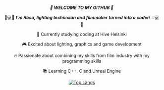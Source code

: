 <div align="center"> 

***:wave: WELCOME TO MY GITHUB :wave:***

:movie_camera::computer::bulb:  ***I'm Rosa, lighting technician and filmmaker turned into a coder!*** :bulb::computer::movie_camera:

:honeybee:    Currently studying coding at Hive Helsinki 

:video_game:    Excited about lighting, graphics and game development

:fire:    Passionate about combining my skills from film industry with my programming skills

:books:    Learning C++, C and Unreal Engine








[![Top Langs](https://github-readme-stats.vercel.app/api/top-langs/?username=rosamakinen&layout=compact&theme=vision-friendly-dark)](https://github.com/username/github-readme-stats)

<div>


<!--
**rosamakinen/rosamakinen** is a ✨ _special_ ✨ repository because its `README.md` (this file) appears on your GitHub profile.

Here are some ideas to get you started:

- 🔭 I’m currently working on ...
- 🌱 I’m currently learning ...
- 👯 I’m looking to collaborate on ...
- 🤔 I’m looking for help with ...
- 💬 Ask me about ...
- 📫 How to reach me: ...
- 😄 Pronouns: ...
- ⚡ Fun fact: ...
-->
